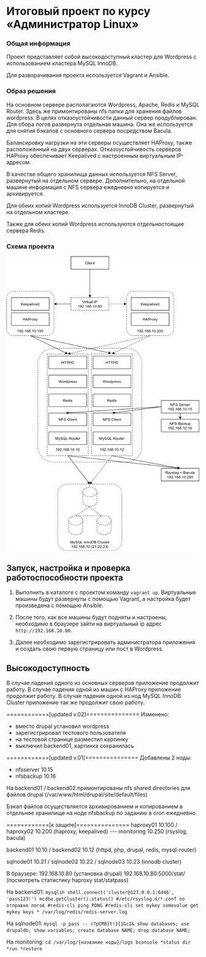 # Итоговый проект по курсу «Администратор Linux»

### Общая информация

Проект представляет собой высокодоступный кластер для Wordpress с использованием кластера MySQL InnoDB.

Для разворачивания проекта используется Vagrant и Ansible.

### Образ решения

На основном сервере располагаются Wordpress, Apache, Redis и MySQL Router. Здесь же примонтированы nfs папки для хранения файлов wordpress. В целях отказоустойчивости данный сервер продублирован. Для сбора логов развернута отдельная машина. Она же используется для снятия бэкапов с основного сервера посредством Bacula.

Балансировку нагрузки на эти серверы осуществляет HAProxy, также расположенный на двух серверах. Отказоустойчивость серверов HAProxy обеспечивает Keepalived с настроенным виртуальным IP-адресом.

В качестве общего хранилища данных используется NFS Server, развернутый на отдельном сервере. Дополнительно, на отдельной машине информация с NFS сервера ежедневно копируется и архивируется.

Для обеих копий Wordpress используется InnoDB Cluster, развернутый на отдельном кластере.

Также для обеих копий Wordpress используются отдельностоящие сервера Redis.

### Схема проекта

![](img/shema.jpg)

## Запуск, настройка и проверка работоспособности проекта

1. Выполнить в каталоге с проектом команду `vagrant up`. Виртуальные машины будут развернуты с помощью Vagrant, а настройка будет произведена с помощью Ansible.

2. После того, как все машины будут подняты и настроены, необходимо в браузере зайти на виртуальный ip адрес `http://192.168.10.80`.

3. Далее необходимо зарегистрировать администратора приложения и создать свою первую страницу или пост в Wordpress.

## Высокодоступность

В случае падения одного из основных серверов приложение продолжит работу.
В случае падения одной из машин с HAProxy приложение продолжит работу.
В случае падения одной из нод MySQL InnoDB Cluster приложение так же продолжит свою работу.



============[updated v.02]===============
Изменено:
- вместо drupal установил wordpress
- зарегистрировал тестового пользователя
- на тестовой странице разместил картинку
- выключил backend01, картинка сохранилась


============[updated v.01]===============
Добавлены 2 ноды:
- nfsserver 10.15
- nfsbackup 10.16

На backend01 / backend02 примонтированы nfs shared directories для файлов drupal (/var/www/html/drupal/site/default/files)

Бэкап файлов осуществляется архивированием и копированием в отдельное хранилище на ноде nfsbackup по заданию в cron ежедневно.


============[к защите]===============
haproxy01 10.100 / haproxy02 10.200 (haproxy, keepalived)  ---    monitoring 10.250 (rsyslog, bacula)

backend01 10.10 / backend02 10.12 (httpd, php, drupal, redis, mysql-router)

sqlnode01 10.21 / sqlnode02 10.22 / sqlnode03 10.23 (innodb cluster)

В браузере:
192.168.10.80  (установка drupal)
192.168.10.80:5000/stat/  (посмотреть статистику haproxy  stat/statpass)

На backend01:
`mysqlsh
shell.connect('cluster@127.0.0.1:6446', 'pass123!')
mcdba.getCluster().status()
#/etc/rsyslog.d/*.conf по отправке логов
#redis-cli ping
PONG
#redis-cli
set mykey somevalue
get mykey
keys *
/var/log/redis/redis-server.log`

На sqlnode01:
`mysql -p
pass -- r7pCM8}t!J{1GcI&
show databases;
use drupaldb;
show variables;
create database NAME;
drop database NAME;`

На monitoring:
`cd /var/log/{название ноды}/logs
bconsole
*status dir
*run
*restore`